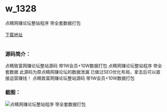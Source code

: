 # w_1328
点睛网赚论坛整站程序 带全套数据打包
<br/></br>
[下载地址](https://www.uuid2.com/1328.html "下载地址")
<br/></br>
<h3>源码简介：</h3>
<p>点睛致富网赚论坛整站源码 带1W会员+10W数据打包
点睛网赚论坛整站程序 带全套数据
此源码为原点睛网赚论坛的数据泄漏
已做过SEO优化布局，拿去后可以直接运营赚钱！
点睛致富网赚论坛整站源码 带1W会员+10W数据打包<p>
<h3>截图：</h3>
<img src="https://www.uuid2.com/wp-content/uploads/img/202107/01f6b8d972.jpg" alt="点睛网赚论坛整站程序 带全套数据打包">
